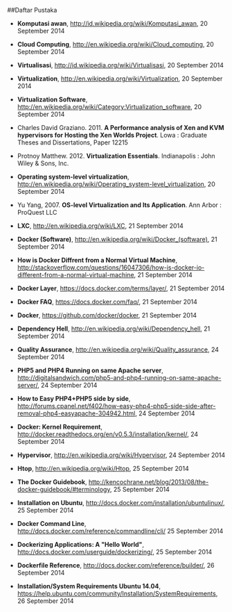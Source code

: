 ##Daftar Pustaka

- **Komputasi awan**, http://id.wikipedia.org/wiki/Komputasi_awan, 20 September 2014
 
- **Cloud Computing**, http://en.wikipedia.org/wiki/Cloud_computing, 20 September 2014

- **Virtualisasi**, http://id.wikipedia.org/wiki/Virtualisasi, 20 September 2014

- **Virtualization**, http://en.wikipedia.org/wiki/Virtualization, 20 September 2014

- **Virtualization Software**, http://en.wikipedia.org/wiki/Category:Virtualization_software, 20 September 2014

- Charles David Graziano. 2011. **A Performance analysis of Xen and KVM hypervisors for Hosting the Xen Worlds Project**. Lowa : Graduate Theses and Dissertations, Paper 12215

- Protnoy Matthew. 2012. **Virtualization Essentials**. Indianapolis : John Wiley & Sons, Inc.

- **Operating system-level virtualization**, http://en.wikipedia.org/wiki/Operating_system-level_virtualization, 20 September 2014

- Yu Yang, 2007. **OS-level Virtualization and Its Application**. Ann Arbor : ProQuest LLC

- **LXC**, http://en.wikipedia.org/wiki/LXC, 21 September 2014

- **Docker (Software)**, http://en.wikipedia.org/wiki/Docker_(software), 21 September 2014

- **How is Docker Diffrent from a Normal Virtual Machine**, http://stackoverflow.com/questions/16047306/how-is-docker-io-different-from-a-normal-virtual-machine, 21 September 2014

- **Docker Layer**, https://docs.docker.com/terms/layer/, 21 September 2014

- **Docker FAQ**, https://docs.docker.com/faq/, 21 September 2014

- **Docker**, https://github.com/docker/docker, 21 September 2014

- **Dependency Hell**, http://en.wikipedia.org/wiki/Dependency_hell, 21 September 2014
 
- **Quality Assurance**, http://en.wikipedia.org/wiki/Quality_assurance, 24 September 2014

- **PHP5 and PHP4 Running on same Apache server**, http://digitalsandwich.com/php5-and-php4-running-on-same-apache-server/, 24 September 2014

- **How to Easy PHP4+PHP5 side by side**, http://forums.cpanel.net/f402/how-easy-php4-php5-side-side-after-removal-php4-easyapache-304942.html, 24 September 2014

- **Docker: Kernel Requirement**, http://docker.readthedocs.org/en/v0.5.3/installation/kernel/, 24 September 2014

- **Hypervisor**, http://en.wikipedia.org/wiki/Hypervisor, 24 September 2014

- **Htop**, http://en.wikipedia.org/wiki/Htop, 25 September 2014

- **The Docker Guidebook**, http://kencochrane.net/blog/2013/08/the-docker-guidebook/#terminology, 25 September 2014

- **Installation on Ubuntu**, http://docs.docker.com/installation/ubuntulinux/, 25 September 2014

- **Docker Command Line**, http://docs.docker.com/reference/commandline/cli/ 25 September 2014

- **Dockerizing Applications: A "Hello World"**, http://docs.docker.com/userguide/dockerizing/, 25 September 2014

- **Dockerfile Reference**, http://docs.docker.com/reference/builder/, 26 September 2014

- **Installation/System Requirements Ubuntu 14.04**, https://help.ubuntu.com/community/Installation/SystemRequirements, 26 September 2014